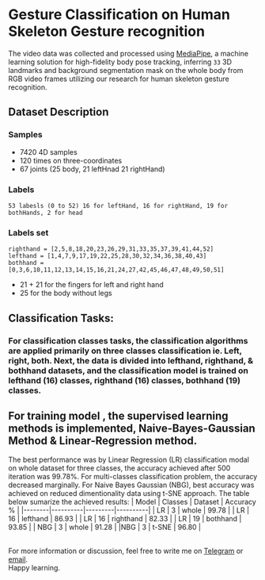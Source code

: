 # Gesture Classification on Human Skeleton Gesture recognition

The video data was collected and processed using [MediaPipe](https://google.github.io/mediapipe/), a machine learning solution for high-fidelity body pose tracking, inferring `33` 3D landmarks and background segmentation mask on the whole body from RGB video frames utilizing our research for human skeleton gesture recognition.

## Dataset Description

### Samples
- 7420 4D samples
- 120 times on three-coordinates 
- 67 joints (25 body, 21 leftHnad 21 rightHand)

### Labels
`53 labesls (0 to 52) 16 for leftHand, 16 for rightHand, 19 for bothHands, 2 for head`

### Labels set
`righthand = [2,5,8,18,20,23,26,29,31,33,35,37,39,41,44,52]` \
`lefthand = [1,4,7,9,17,19,22,25,28,30,32,34,36,38,40,43]` \
`bothhand = [0,3,6,10,11,12,13,14,15,16,21,24,27,42,45,46,47,48,49,50,51]`

- 21 + 21 for the fingers for left and right hand
- 25 for the body without legs

## Classification Tasks:

### For classification classes tasks, the classification algorithms are applied primarily on three classes classification ie. Left, right, both. Next, the data is divided into lefthand, righthand, & bothhand datasets, and the classification model is trained on lefthand (16) classes, righthand (16) classes, bothhand (19) classes.  

## For training model , the  supervised learning methods is implemented, Naive-Bayes-Gaussian Method & Linear-Regression method. 

The best performance was by Linear Regression (LR) classification modal on whole dataset for three classes, the accuracy achieved after 500 iteration was 99.78%. 
For multi-classes classification problem, the accuracy decreased marginally. For Naive Bayes Gaussian (NBG), best accuracy was achieved on reduced dimentionality data using t-SNE approach. The table below sumarize the achieved results: 
| Model | Classes | Dataset | Accuracy % | 
|--------|----------|---------|----------|
| LR | 3 | whole | 99.78 |
| LR | 16 | lefthand | 86.93 |
| LR | 16 | righthand | 82.33 | 
| LR | 19 | bothhand | 93.85 |
| NBG | 3 | whole | 91.28 | 
|NBG | 3 | t-SNE | 96.80 | 

\
For more information or discussion, feel free to write me on [Telegram](https://t.me/tomarp) or [email](mailto:p.tomar@outlook.de?subject=[GitHub]). \
Happy learning. 
